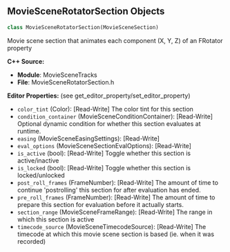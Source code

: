 ## MovieSceneRotatorSection Objects

```python
class MovieSceneRotatorSection(MovieSceneSection)
```

Movie scene section that animates each component (X, Y, Z) of an FRotator property

**C++ Source:**

- **Module**: MovieSceneTracks
- **File**: MovieSceneRotatorSection.h

**Editor Properties:** (see get_editor_property/set_editor_property)

- ``color_tint`` (Color):  [Read-Write] The color tint for this section
- ``condition_container`` (MovieSceneConditionContainer):  [Read-Write] Optional dynamic condition for whether this section evaluates at runtime.
- ``easing`` (MovieSceneEasingSettings):  [Read-Write]
- ``eval_options`` (MovieSceneSectionEvalOptions):  [Read-Write]
- ``is_active`` (bool):  [Read-Write] Toggle whether this section is active/inactive
- ``is_locked`` (bool):  [Read-Write] Toggle whether this section is locked/unlocked
- ``post_roll_frames`` (FrameNumber):  [Read-Write] The amount of time to continue 'postrolling' this section for after evaluation has ended.
- ``pre_roll_frames`` (FrameNumber):  [Read-Write] The amount of time to prepare this section for evaluation before it actually starts.
- ``section_range`` (MovieSceneFrameRange):  [Read-Write] The range in which this section is active
- ``timecode_source`` (MovieSceneTimecodeSource):  [Read-Write] The timecode at which this movie scene section is based (ie. when it was recorded)

<a id="unreal.MovieSceneRotatorTrack"></a>